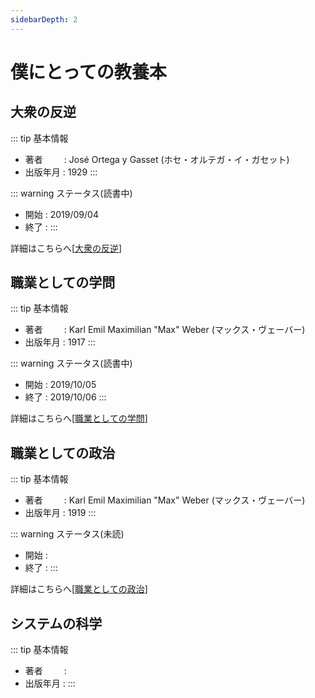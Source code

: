 ```yaml
---
sidebarDepth: 2
---
```


# 僕にとっての教養本

<!--
## 目次
-->

## 大衆の反逆

::: tip 基本情報
- 著者 &nbsp; &nbsp; &nbsp; &thinsp; : José Ortega y Gasset (ホセ・オルテガ・イ・ガセット)
- 出版年月 : 1929
:::

::: warning ステータス(読書中)
- 開始 : 2019/09/04
- 終了 : 
:::

詳細はこちらへ\[<a href="/my_page/book_review/liberal_arts/la_rebelión_de_las_masas" target="_blank">大衆の反逆</a>\]

<!--
- [職業としての学問](/my_page/book_review/liberal_arts/wissenschaft_als_eruf){:target="_blank"}
-->

## 職業としての学問

::: tip 基本情報
- 著者 &nbsp; &nbsp; &nbsp; &thinsp; : Karl Emil Maximilian "Max" Weber (マックス・ヴェーバー)
- 出版年月 : 1917
:::

::: warning ステータス(読書中)
- 開始 : 2019/10/05
- 終了 : 2019/10/06
:::

詳細はこちらへ\[<a href="/my_page/book_review/liberal_arts/wissenschaft_als_eruf" target="_blank">職業としての学問</a>\]

<!--
- [職業としての政治](/my_page/book_review/liberal_arts/politik_als_eruf){:target="_blank"}
-->

## 職業としての政治

::: tip 基本情報
- 著者 &nbsp; &nbsp; &nbsp; &thinsp; : Karl Emil Maximilian "Max" Weber (マックス・ヴェーバー)
- 出版年月 : 1919
:::

::: warning ステータス(未読)
- 開始 : 
- 終了 : 
:::

詳細はこちらへ\[<a href="/my_page/book_review/liberal_arts/politik_als_eruf" target="_blank">職業としての政治</a>\]

## システムの科学

::: tip 基本情報
- 著者 &nbsp; &nbsp; &nbsp; &thinsp; : 
- 出版年月 : 
:::

